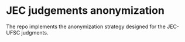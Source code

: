 # JEC judgements anonymization

The repo implements the anonymization strategy designed for the JEC-UFSC judgments.
